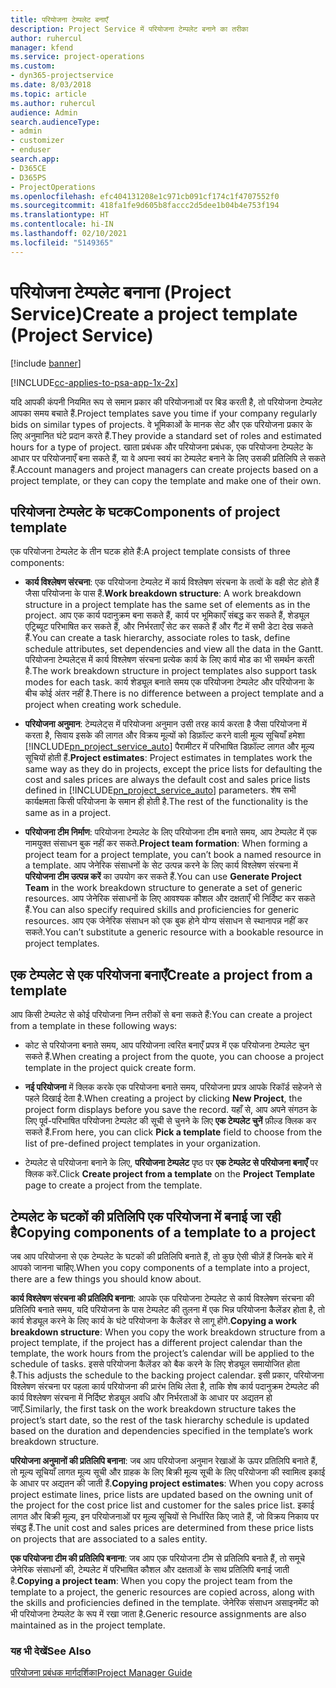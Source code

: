 ```yaml
---
title: परियोजना टेम्पलेट बनाएँ
description: Project Service में परियोजना टेम्पलेट बनाने का तरीका
author: ruhercul
manager: kfend
ms.service: project-operations
ms.custom:
- dyn365-projectservice
ms.date: 8/03/2018
ms.topic: article
ms.author: ruhercul
audience: Admin
search.audienceType:
- admin
- customizer
- enduser
search.app:
- D365CE
- D365PS
- ProjectOperations
ms.openlocfilehash: efc404131208e1c971cb091cf174c1f4707552f0
ms.sourcegitcommit: 418fa1fe9d605b8faccc2d5dee1b04b4e753f194
ms.translationtype: HT
ms.contentlocale: hi-IN
ms.lasthandoff: 02/10/2021
ms.locfileid: "5149365"
---
```

# <a name="create-a-project-template-project-service"></a><span data-ttu-id="baf4c-103">परियोजना टेम्पलेट बनाना (Project Service)</span><span class="sxs-lookup"><span data-stu-id="baf4c-103">Create a project template (Project Service)</span></span>

[!include [banner](../includes/psa-now-project-operations.md)]

[!INCLUDE[cc-applies-to-psa-app-1x-2x](../includes/cc-applies-to-psa-app-1x-2x.md)]

<span data-ttu-id="baf4c-104">यदि आपकी कंपनी नियमित रूप से समान प्रकार की परियोजनाओं पर बिड करती है, तो परियोजना टेम्पलेट आपका समय बचाते हैं.</span><span class="sxs-lookup"><span data-stu-id="baf4c-104">Project templates save you time if your company regularly bids on similar types of projects.</span></span> <span data-ttu-id="baf4c-105">वे भूमिकाओं के मानक सेट और एक परियोजना प्रकार के लिए अनुमानित घंटे प्रदान करते हैं.</span><span class="sxs-lookup"><span data-stu-id="baf4c-105">They provide a standard set of roles and estimated hours for a type of project.</span></span> <span data-ttu-id="baf4c-106">खाता प्रबंधक और परियोजना प्रबंधक, एक परियोजना टेम्पलेट के आधार पर परियोजनाएँ बना सकते हैं, या वे अपना स्‍वयं का टेम्‍पलेट बनाने के लिए उसकी प्रतिलिपि ले सकते हैं.</span><span class="sxs-lookup"><span data-stu-id="baf4c-106">Account managers and project managers can create projects based on a project template, or they can copy the template and make one of their own.</span></span>  
  
## <a name="components-of-project-template"></a><span data-ttu-id="baf4c-107">परियोजना टेम्पलेट के घटक</span><span class="sxs-lookup"><span data-stu-id="baf4c-107">Components of project template</span></span>
 <span data-ttu-id="baf4c-108">एक परियोजना टेम्पलेट के तीन घटक होते हैं:</span><span class="sxs-lookup"><span data-stu-id="baf4c-108">A project template consists of three components:</span></span>  
  
- <span data-ttu-id="baf4c-109">**कार्य विश्लेषण संरचना**: एक परियोजना टेम्‍पलेट में कार्य विश्लेषण संरचना के तत्‍वों के वही सेट होते हैं जैसा परियोजना के पास हैं.</span><span class="sxs-lookup"><span data-stu-id="baf4c-109">**Work breakdown structure**: A work breakdown structure in a project template has the same set of elements as in the project.</span></span> <span data-ttu-id="baf4c-110">आप एक कार्य पदानुक्रम बना सकते हैं, कार्य पर भूमिकाएँ संबद्ध कर सकते हैं, शेड्यूल एट्रिब्‍यूट परिभाषित कर सकते हैं, और निर्भरताएँ सेट कर सकते हैं और गैंट में सभी डेटा देख सकते हैं.</span><span class="sxs-lookup"><span data-stu-id="baf4c-110">You can create a task hierarchy, associate roles to task, define schedule attributes, set dependencies and view all the data in the Gantt.</span></span> <span data-ttu-id="baf4c-111">परियोजना टेम्‍पलेट्स में कार्य विश्लेषण संरचना प्रत्‍येक कार्य के लिए कार्य मोड का भी समर्थन करती है.</span><span class="sxs-lookup"><span data-stu-id="baf4c-111">The work breakdown structure in project templates also support task modes for each task.</span></span> <span data-ttu-id="baf4c-112">कार्य शेड्यूल बनाते समय एक परियोजना टेम्पलेट और परियोजना के बीच कोई अंतर नहीं है.</span><span class="sxs-lookup"><span data-stu-id="baf4c-112">There is no difference between a project template and a project when creating work schedule.</span></span>  
  
- <span data-ttu-id="baf4c-113">**परियोजना अनुमान**: टेम्पलेट्स में परियोजना अनुमान उसी तरह कार्य करता है जैसा परियोजना में करता है, सिवाय इसके की लागत और विक्रय मूल्‍यों को डिफ़ॉल्ट करने वाली मूल्‍य सूचियाँ हमेशा [!INCLUDE[pn_project_service_auto](../includes/pn-project-service-auto.md)] पैरामीटर में परिभाषित डिफ़ॉल्ट लागत और मूल्‍य सूचियों होती हैं.</span><span class="sxs-lookup"><span data-stu-id="baf4c-113">**Project estimates**: Project estimates in templates work the same way as they do in projects, except the price lists for defaulting the cost and sales prices are always the default cost and sales price lists defined in [!INCLUDE[pn_project_service_auto](../includes/pn-project-service-auto.md)] parameters.</span></span> <span data-ttu-id="baf4c-114">शेष सभी कार्यक्षमता किसी परियोजना के समान ही होती है.</span><span class="sxs-lookup"><span data-stu-id="baf4c-114">The rest of the functionality is the same as in a project.</span></span>  
  
- <span data-ttu-id="baf4c-115">**परियोजना टीम निर्माण**: परियोजना टेम्‍पलेट के लिए परियोजना टीम बनाते समय, आप टेम्पलेट में एक नामयुक्त संसाधन बुक नहीं कर सकते.</span><span class="sxs-lookup"><span data-stu-id="baf4c-115">**Project team formation**: When forming a project team for a project template, you can’t book a named resource in a template.</span></span> <span data-ttu-id="baf4c-116">आप जेनेरिक संसाधनों के सेट उत्‍पन्न करने के लिए कार्य विश्लेषण संरचना में **परियोजना टीम उत्‍पन्न करें** का उपयोग कर सकते हैं.</span><span class="sxs-lookup"><span data-stu-id="baf4c-116">You can use **Generate Project Team** in the work breakdown structure to generate a set of generic resources.</span></span> <span data-ttu-id="baf4c-117">आप जेनेरिक संसाधनों के लिए आवश्यक कौशल और दक्षताएँ भी निर्दिष्ट कर सकते हैं.</span><span class="sxs-lookup"><span data-stu-id="baf4c-117">You can also specify required skills and proficiencies for generic resources.</span></span> <span data-ttu-id="baf4c-118">आप एक जेनेरिक संसाधन को एक बुक होने योग्‍य संसाधन से स्थानापन्न नहीं कर सकते.</span><span class="sxs-lookup"><span data-stu-id="baf4c-118">You can’t substitute a generic resource with a bookable resource in project templates.</span></span>  
  
## <a name="create-a-project-from-a-template"></a><span data-ttu-id="baf4c-119">एक टेम्पलेट से एक परियोजना बनाएँ</span><span class="sxs-lookup"><span data-stu-id="baf4c-119">Create a project from a template</span></span>  
 <span data-ttu-id="baf4c-120">आप किसी टेम्पलेट से कोई परियोजना निम्न तरीकों से बना सकते हैं:</span><span class="sxs-lookup"><span data-stu-id="baf4c-120">You can create a project from a template in these following ways:</span></span>  
  
-   <span data-ttu-id="baf4c-121">कोट से परियोजना बनाते समय, आप परियोजना त्‍वरित बनाएँ प्रपत्र में एक परियोजना टेम्पलेट चुन सकते हैं.</span><span class="sxs-lookup"><span data-stu-id="baf4c-121">When creating a project from the quote, you can choose a project template in the project quick create form.</span></span>  
  
-   <span data-ttu-id="baf4c-122">**नई परियोजना** में क्लिक करके एक परियोजना बनाते समय, परियोजना प्रपत्र आपके रिकॉर्ड सहेजने से पहले दिखाई देता है.</span><span class="sxs-lookup"><span data-stu-id="baf4c-122">When creating a project by clicking **New Project**, the project form displays before you save the record.</span></span> <span data-ttu-id="baf4c-123">यहाँ से, आप अपने संगठन के लिए पूर्व-परिभाषित परियोजना टेम्‍पलेट की सूची से चुनने के लिए **एक टेम्पलेट चुनें** फ़ील्ड क्लिक कर सकते हैं.</span><span class="sxs-lookup"><span data-stu-id="baf4c-123">From here, you can click **Pick a template** field to choose from the list of pre-defined project templates in your organization.</span></span>  
  
-   <span data-ttu-id="baf4c-124">टेम्‍पलेट से परियोजना बनाने के लिए, **परियोजना टेम्‍पलेट** पृष्ठ पर **एक टेम्पलेट से परियोजना बनाएँ** पर क्लिक करें.</span><span class="sxs-lookup"><span data-stu-id="baf4c-124">Click **Create project from a template** on the **Project Template** page to create a project from the template.</span></span>  
  
## <a name="copying-components-of-a-template-to-a-project"></a><span data-ttu-id="baf4c-125">टेम्पलेट के घटकों की प्रतिलिपि एक परियोजना में बनाई जा रही है</span><span class="sxs-lookup"><span data-stu-id="baf4c-125">Copying components of a template to a project</span></span>  
 <span data-ttu-id="baf4c-126">जब आप परियोजना से एक टेम्पलेट के घटकों की प्रतिलिपि बनाते हैं, तो कुछ ऐसी चीज़ें हैं जिनके बारे में आपको जानना चाहिए.</span><span class="sxs-lookup"><span data-stu-id="baf4c-126">When you copy components of a template into a project, there are a few things you should know about.</span></span>  
  
 <span data-ttu-id="baf4c-127">**कार्य विश्लेषण संरचना की प्रतिलिपि बनाना**: आपके एक परियोजना टेम्‍पलेट से कार्य विश्लेषण संरचना की प्रतिलिपि बनाते समय, यदि परियोजना के पास टेम्‍पलेट की तुलना में एक भिन्न परियोजना कैलेंडर होता है, तो कार्य शेड्यूल करने के लिए कार्य के घंटे परियोजना के कैलेंडर से लागू होंगे.</span><span class="sxs-lookup"><span data-stu-id="baf4c-127">**Copying a work breakdown structure**: When you copy the work breakdown structure from a project template, if the project has a different project calendar than the template, the work hours from the project’s calendar will be applied to the schedule of tasks.</span></span> <span data-ttu-id="baf4c-128">इससे परियोजना कैलेंडर को बैक करने के लिए शेड्यूल समायोजित होता है.</span><span class="sxs-lookup"><span data-stu-id="baf4c-128">This adjusts the schedule to the backing project calendar.</span></span> <span data-ttu-id="baf4c-129">इसी प्रकार, परियोजना विश्लेषण संरचना पर पहला कार्य परियोजना की प्रारंभ तिथि लेता है, ताकि शेष कार्य पदानुक्रम टेम्‍पलेट की कार्य विश्लेषण संरचना में निर्दिष्ट शेड्यूल अवधि और निर्भरताओं के आधार पर अद्यतन हो जाएँ.</span><span class="sxs-lookup"><span data-stu-id="baf4c-129">Similarly, the first task on the work breakdown structure takes the project’s start date, so the rest of the task hierarchy schedule is updated based on the duration and dependencies specified in the template’s work breakdown structure.</span></span>  
  
 <span data-ttu-id="baf4c-130">**परियोजना अनुमानों की प्रतिलिपि बनाना**: जब आप परियोजना अनुमान रेखाओं के ऊपर प्रतिलिपि बनाते हैं, तो मूल्य सूचियाँ लागत मूल्य सूची और ग्राहक के लिए बिक्री मूल्य सूची के लिए परियोजना की स्वामित्व इकाई के आधार पर अद्यतन की जाती हैं.</span><span class="sxs-lookup"><span data-stu-id="baf4c-130">**Copying project estimates**: When you copy across project estimate lines, price lists are updated based on the owning unit of the project for the cost price list and customer for the sales price list.</span></span> <span data-ttu-id="baf4c-131">इकाई लागत और बिक्री मूल्य, इन परियोजनाओं पर मूल्य सूचियों से निर्धारित किए जाते हैं, जो विक्रय निकाय पर संबद्ध हैं.</span><span class="sxs-lookup"><span data-stu-id="baf4c-131">The unit cost and sales prices are determined from these price lists on projects that are associated to a sales entity.</span></span>  
  
 <span data-ttu-id="baf4c-132">**एक परियोजना टीम की प्रतिलिपि बनाना**: जब आप एक परियोजना टीम से प्रतिलिपि बनाते हैं, तो समूचे जेनेरिक संसाधनों की, टेम्‍पलेट में परिभाषित कौशल और दक्षताओं के साथ प्रतिलिपि बनाई जाती है.</span><span class="sxs-lookup"><span data-stu-id="baf4c-132">**Copying a project team**: When you copy the project team from the template to a project, the generic resources are copied across, along with the skills and proficiencies defined in the template.</span></span> <span data-ttu-id="baf4c-133">जेनेरिक संसाधन असाइनमेंट को भी परियोजना टेम्पलेट के रूप में रखा जाता है.</span><span class="sxs-lookup"><span data-stu-id="baf4c-133">Generic resource assignments are also maintained as in the project template.</span></span>  
  
### <a name="see-also"></a><span data-ttu-id="baf4c-134">यह भी देखें</span><span class="sxs-lookup"><span data-stu-id="baf4c-134">See Also</span></span>  
 [<span data-ttu-id="baf4c-135">परियोजना प्रबंधक मार्गदर्शिका</span><span class="sxs-lookup"><span data-stu-id="baf4c-135">Project Manager Guide</span></span>](../psa/project-manager-guide.md)
